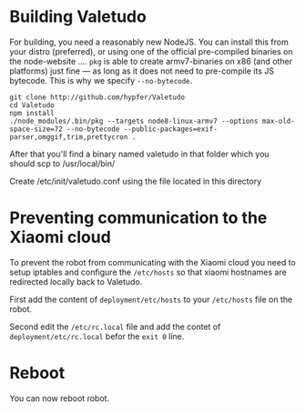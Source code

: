 # Building Valetudo

For building, you need a reasonably new NodeJS. You can install this from your
distro (preferred), or using one of the official pre-compiled binaries on the
node-website …. `pkg` is able to create armv7-binaries on x86 (and other
platforms) just fine — as long as it does not need to pre-compile its JS
bytecode. This is why we specify `--no-bytecode`.
```
git clone http://github.com/hypfer/Valetudo
cd Valetudo
npm install
./node_modules/.bin/pkg --targets node8-linux-armv7 --options max-old-space-size=72 --no-bytecode --public-packages=exif-parser,omggif,trim,prettycron .
```
After that you'll find a binary named valetudo in that folder which you should scp to /usr/local/bin/

Create /etc/init/valetudo.conf using the file located in this directory

# Preventing communication to the Xiaomi cloud

To prevent the robot from communicating with the Xiaomi cloud you need to setup
iptables and configure the `/etc/hosts` so that xiaomi hostnames are redirected
locally back to Valetudo.

First add the content of `deployment/etc/hosts` to your `/etc/hosts`
file on the robot.

Second edit the `/etc/rc.local` file and add the contet of
`deployment/etc/rc.local` befor the `exit 0` line.

# Reboot

You can now reboot robot.
